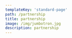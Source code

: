 ```yaml
---
templateKey: 'standard-page'
path: /partnership
title: partnership
image: /img/jumbotron.jpg
description: partnership
---
```

